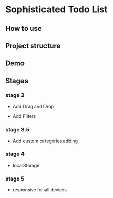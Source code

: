 # Sophisticated Todo List

## How to use
## Project structure
## Demo

## Stages

### stage 3
- Add Drag and Drop
+ Add Filters

### stage 3.5
- Add custom categories adding

### stage 4
- localStorage


### stage 5
- responsive for all devices